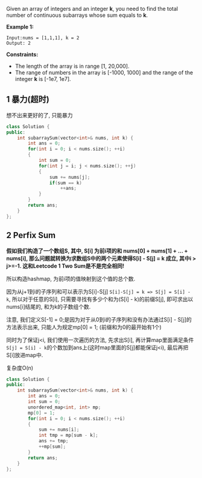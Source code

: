 Given an array of integers and an integer **k**, you need to find the total number of continuous subarrays whose sum equals to **k**.

**Example 1:**

```
Input:nums = [1,1,1], k = 2
Output: 2
```

 

**Constraints:**

- The length of the array is in range [1, 20,000].
- The range of numbers in the array is [-1000, 1000] and the range of the integer **k** is [-1e7, 1e7].

## 1 暴力(超时)

想不出来更好的了, 只能暴力

```c++
class Solution {
public:
    int subarraySum(vector<int>& nums, int k) {
        int ans = 0;
        for(int i = 0; i < nums.size(); ++i)
        {
            int sum = 0;
            for(int j = i; j < nums.size(); ++j)
            {
                sum += nums[j];
                if(sum == k)
                    ++ans;
            }
        }
        return ans;
    }
};
```

## 2 Perfix Sum

**假如我们构造了一个数组S, 其中, S[i] 为前i项的和 nums[0] + nums[1] + ... + nums[i], 那么问题就转换为求数组S中的两个元素使得S[i] - S[j] = k 成立, 其中i > j>=-1. 这和Leetcode 1 Two Sum是不是完全相同!** 

所以构造hashmap, 为前i项的值映射到这个值的总个数. 

因为从j+1到i的子序列和可以表示为S[i]-S[j] `S[i]-S[j] = k => S[j] = S[i] - k`, 所以对于任意的S[i], 只需要寻找有多少个和为(S[i] - k)的前缀S[j], 即可求出以nums[i]结尾的, 和为k的子数组个数. 

注意, 我们定义S[-1] = 0;是因为对于从0到i的子序列和没有办法通过S[i] - S[j]的方法表示出来, 只能人为规定mp[0] = 1; (前缀和为0的最开始有1个)

同时为了保证j<i, 我们使用一次遍历的方法, 先求出S[i], 再计算map里面满足条件`S[j] = S[i] - k`的个数加到ans上(这时map里面的S[j]都能保证j<i), 最后再把S[i]放进map中. 

复杂度O(n) 

```c++
class Solution {
public:
    int subarraySum(vector<int>& nums, int k) {
        int ans = 0;
        int sum = 0;
        unordered_map<int, int> mp;
        mp[0] = 1;
        for(int i = 0; i < nums.size(); ++i)
        {
            sum += nums[i];
            int tmp = mp[sum - k];
            ans += tmp;
            ++mp[sum];
        }
        return ans;
    }
};
```

